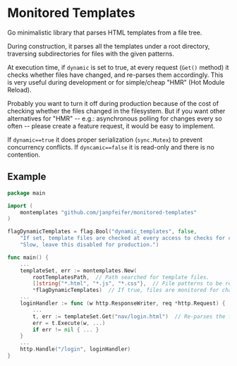 # Monitored Templates

Go minimalistic library that parses HTML templates from a file tree. 

During construction, it parses all the templates under a root directory, traversing subdirectories
for files with the given patterns.

At execution time, if `dynamic` is set to true, at every request (`Get()` method) it checks whether 
files have changed, and re-parses them accordingly.
This is very useful during development or for simple/cheap "HMR" (Hot Module Reload).

Probably you want to turn it off during production because
of the cost of checking whether the files changed in the filesystem. 
But if you want other alternatives for "HMR" -- e.g.: asynchronous polling for changes every so often --
please create a feature request, it would be easy to implement. 

If `dynamic==true` it does proper serialization (`sync.Mutex`) to prevent concurrency conflicts. 
If `dyncamic==false` it is read-only and there is no contention.

## Example

```go
package main

import (
	montemplates "github.com/janpfeifer/monitored-templates"
)

flagDynamicTemplates = flag.Bool("dynamic_templates", false,
	"If set, template files are checked at every access to checks for changes. "+
	"Slow, leave this disabled for production.")

func main() {
	...
	templateSet, err := montemplates.New(
		rootTemplatesPath,  // Path searched for template files.
		[]string{"*.html", "*.js", "*.css"},  // File patterns to be read as templates.
		*flagDynamicTemplates)  // If true, files are monitored for changes and re-parsed accordingly.
	...
	loginHandler := func (w http.ResponseWriter, req *http.Request) {
		...
		t, err := templateSet.Get("nav/login.html")  // Re-parses the file if changed
		err = t.Execute(w, ...)
		if err != nil { ... }
	}
	...
	http.Handle("/login", loginHandler)
}
```

